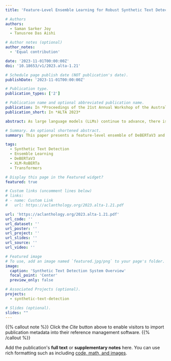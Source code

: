```yaml
---
title: 'Feature-Level Ensemble Learning for Robust Synthetic Text Detection with DeBERTaV3 and XLM-RoBERTa'

# Authors
authors:
  - Saman Sarker Joy
  - Tanusree Das Aishi

# Author notes (optional)
author_notes:
  - 'Equal contribution'

date: '2023-11-01T00:00:00Z'
doi: '10.18653/v1/2023.alta-1.21'

# Schedule page publish date (NOT publication's date).
publishDate: '2023-11-01T00:00:00Z'

# Publication type.
publication_types: ['2']

# Publication name and optional abbreviated publication name.
publication: In *Proceedings of the 21st Annual Workshop of the Australasian Language Technology Association*
publication_short: In *ALTA 2023*

abstract: As large language models (LLMs) continue to advance, there is a growing need for systems capable of detecting whether a text was created by a human or generated by an LLM, in order to prevent the unethical use of these technologies. The ALTA Shared Task 2023 introduced a challenge to develop such an automatic detection system. In this paper, we present our participation in this task by proposing a feature-level ensemble of two transformer models, DeBERTaV3 and XLM-RoBERTa, to create a robust detection system. The dataset provided consisted of textual data labeled for binary classification. Experimental results show that our proposed method achieved competitive performance among the participants, offering a feasible solution for detecting synthetic text.

# Summary. An optional shortened abstract.
summary: This paper presents a feature-level ensemble of DeBERTaV3 and XLM-RoBERTa models for robust synthetic text detection, achieving competitive performance in the ALTA Shared Task 2023.

tags:
  - Synthetic Text Detection
  - Ensemble Learning
  - DeBERTaV3
  - XLM-RoBERTa
  - Transformers

# Display this page in the Featured widget?
featured: true

# Custom links (uncomment lines below)
# links:
# - name: Custom Link
#   url: https://aclanthology.org/2023.alta-1.21.pdf

url: 'https://aclanthology.org/2023.alta-1.21.pdf'
url_code: ''
url_dataset: ''
url_poster: ''
url_project: ''
url_slides: ''
url_source: ''
url_video: ''

# Featured image
# To use, add an image named `featured.jpg/png` to your page's folder.
image:
  caption: 'Synthetic Text Detection System Overview'
  focal_point: 'Center'
  preview_only: false

# Associated Projects (optional).
projects:
  - synthetic-text-detection

# Slides (optional).
slides: ""
---
```


{{% callout note %}}
Click the _Cite_ button above to enable visitors to import publication metadata into their reference management software.
{{% /callout %}}

Add the publication's **full text** or **supplementary notes** here. You can use rich formatting such as including [code, math, and images](https://docs.hugoblox.com/content/writing-markdown-latex/).
